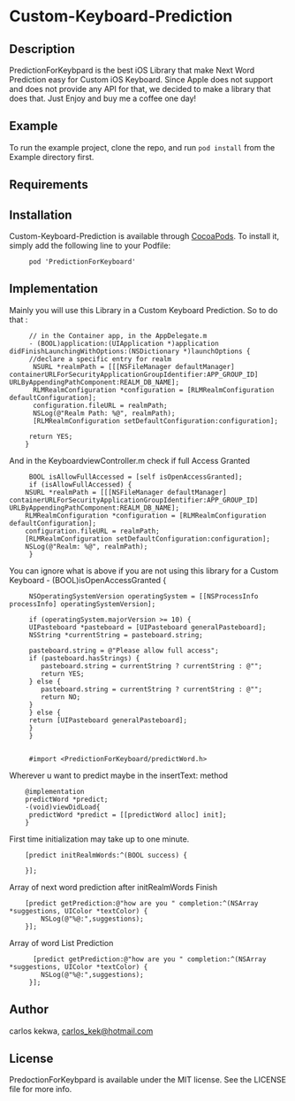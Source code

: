 # Custom-Keyboard-Prediction

## Description 

PredictionForKeybpard is the best iOS Library that make Next Word Prediction easy for Custom iOS Keyboard. 
Since Apple does not support and does not provide any API for that, we decided to make a library that does that. Just Enjoy and buy me a coffee one day!

## Example

To run the example project, clone the repo, and run `pod install` from the Example directory first.

## Requirements

## Installation

Custom-Keyboard-Prediction is available through [CocoaPods](https://cocoapods.org). To install
it, simply add the following line to your Podfile:

         pod 'PredictionForKeyboard'

## Implementation

 Mainly you will use this Library in a Custom Keyboard Prediction. 
 So to do that :

         // in the Container app, in the AppDelegate.m
         - (BOOL)application:(UIApplication *)application didFinishLaunchingWithOptions:(NSDictionary *)launchOptions {
         //declare a specific entry for realm 
          NSURL *realmPath = [[[NSFileManager defaultManager] containerURLForSecurityApplicationGroupIdentifier:APP_GROUP_ID] URLByAppendingPathComponent:REALM_DB_NAME]; 
          RLMRealmConfiguration *configuration = [RLMRealmConfiguration defaultConfiguration];
          configuration.fileURL = realmPath;
          NSLog(@"Realm Path: %@", realmPath);
          [RLMRealmConfiguration setDefaultConfiguration:configuration];
    
         return YES;
        }

 And in the KeyboardviewController.m check if full Access Granted
        
         BOOL isAllowFullAccessed = [self isOpenAccessGranted];
         if (isAllowFullAccessed) {
        NSURL *realmPath = [[[NSFileManager defaultManager] containerURLForSecurityApplicationGroupIdentifier:APP_GROUP_ID] URLByAppendingPathComponent:REALM_DB_NAME];
        RLMRealmConfiguration *configuration = [RLMRealmConfiguration defaultConfiguration];
        configuration.fileURL = realmPath;
        [RLMRealmConfiguration setDefaultConfiguration:configuration];
        NSLog(@"Realm: %@", realmPath);
         }

 You can ignore what is above if you are not using this library for a Custom Keyboard
        - (BOOL)isOpenAccessGranted {
    
         NSOperatingSystemVersion operatingSystem = [[NSProcessInfo processInfo] operatingSystemVersion];
    
         if (operatingSystem.majorVersion >= 10) {
         UIPasteboard *pasteboard = [UIPasteboard generalPasteboard];
         NSString *currentString = pasteboard.string;
        
         pasteboard.string = @"Please allow full access";
         if (pasteboard.hasStrings) {
            pasteboard.string = currentString ? currentString : @"";
            return YES;
         } else {
            pasteboard.string = currentString ? currentString : @"";
            return NO;
         }
         } else {
         return [UIPasteboard generalPasteboard];
         }
         }


         #import <PredictionForKeyboard/predictWord.h>

 Wherever u want to predict maybe in the insertText: method
        
        @implementation
        predictWord *predict; 
        -(void)viewDidLoad{
         predictWord *predict = [[predictWord alloc] init];
        }

First time initialization may take up to one minute.

        [predict initRealmWords:^(BOOL success) { 

        }];

 Array of next word prediction after initRealmWords Finish

        [predict getPrediction:@"how are you " completion:^(NSArray *suggestions, UIColor *textColor) {
            NSLog(@"%@:",suggestions); 
        }];


Array of word List Prediction 

          [predict getPrediction:@"how are you " completion:^(NSArray *suggestions, UIColor *textColor) {
            NSLog(@"%@:",suggestions); 
         }];


## Author

carlos kekwa, carlos_kek@hotmail.com

## License

PredoctionForKeybpard is available under the MIT license. See the LICENSE file for more info.
